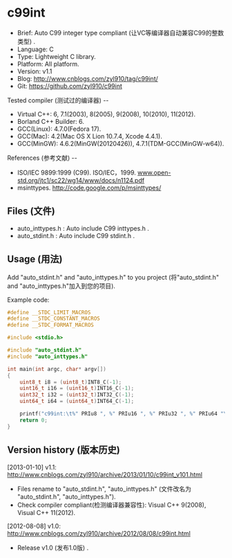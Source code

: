 c99int
======

* Brief:	Auto C99 integer type compliant (让VC等编译器自动兼容C99的整数类型) .
* Language:	C
* Type:	Lightweight C library.
* Platform:	All platform.
* Version:	v1.1
* Blog:	http://www.cnblogs.com/zyl910/tag/c99int/
* Git:	https://github.com/zyl910/c99int

Tested compiler (测试过的编译器) --

* Virtual C++: 6, 7.1(2003), 8(2005), 9(2008), 10(2010), 11(2012).
* Borland C++ Builder: 6.
* GCC(Linux): 4.7.0(Fedora 17).
* GCC(Mac): 4.2(Mac OS X Lion 10.7.4, Xcode 4.4.1).
* GCC(MinGW): 4.6.2(MinGW(20120426)), 4.7.1(TDM-GCC(MinGW-w64)).

References (参考文献) --

* ISO/IEC 9899:1999 (C99). ISO/IEC，1999. www.open-std.org/jtc1/sc22/wg14/www/docs/n1124.pdf
* msinttypes. http://code.google.com/p/msinttypes/



## Files (文件)

* auto_inttypes.h : Auto include C99 inttypes.h .
* auto_stdint.h : Auto include C99 stdint.h .


## Usage (用法)

Add "auto_stdint.h" and "auto_inttypes.h" to you project (将"auto_stdint.h" and "auto_inttypes.h"加入到您的项目).

Example code:

```c
#define __STDC_LIMIT_MACROS
#define __STDC_CONSTANT_MACROS
#define __STDC_FORMAT_MACROS

#include <stdio.h>

#include "auto_stdint.h"
#include "auto_inttypes.h"

int main(int argc, char* argv[])
{
	uint8_t i8 = (uint8_t)INT8_C(-1);
	uint16_t i16 = (uint16_t)INT16_C(-1);
	uint32_t i32 = (uint32_t)INT32_C(-1);
	uint64_t i64 = (uint64_t)INT64_C(-1);

	printf("c99int:\t%" PRIu8 ", %" PRIu16 ", %" PRIu32 ", %" PRIu64 "\n", i8, i16, i32, i64);
	return 0;
}
```


## Version history (版本历史)

[2013-01-10] v1.1: http://www.cnblogs.com/zyl910/archive/2013/01/10/c99int_v101.html

* Files rename to "auto_stdint.h", "auto_inttypes.h" (文件改名为 "auto_stdint.h", "auto_inttypes.h").
* Check compiler compliant(检测编译器兼容性): Visual C++ 9(2008), Visual C++ 11(2012).

[2012-08-08] v1.0: http://www.cnblogs.com/zyl910/archive/2012/08/08/c99int.html

* Release v1.0 (发布1.0版) .
